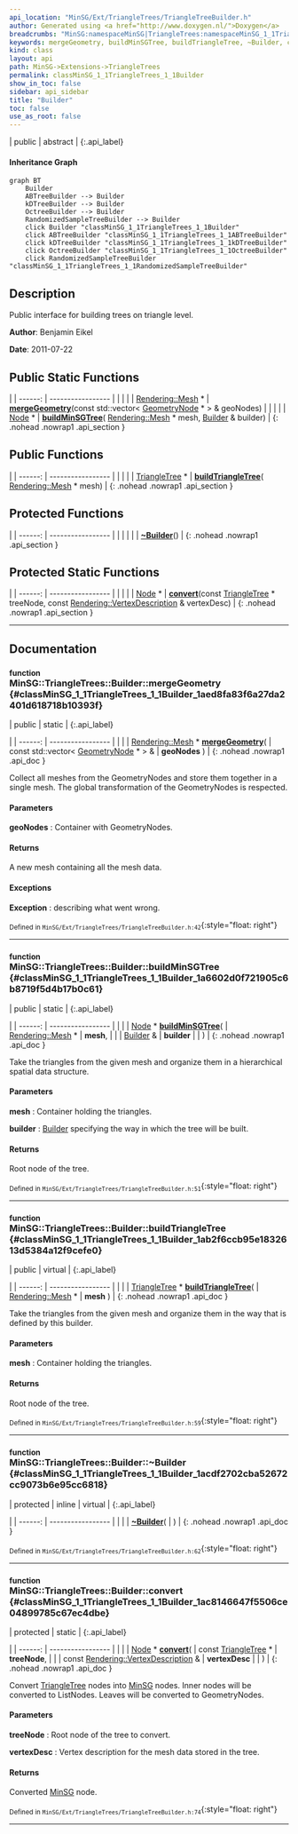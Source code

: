 ```yaml
---
api_location: "MinSG/Ext/TriangleTrees/TriangleTreeBuilder.h"
author: Generated using <a href="http://www.doxygen.nl/">Doxygen</a>
breadcrumbs: "MinSG:namespaceMinSG|TriangleTrees:namespaceMinSG_1_1TriangleTrees"
keywords: mergeGeometry, buildMinSGTree, buildTriangleTree, ~Builder, convert
kind: class
layout: api
path: MinSG->Extensions->TriangleTrees
permalink: classMinSG_1_1TriangleTrees_1_1Builder
show_in_toc: false
sidebar: api_sidebar
title: "Builder"
toc: false
use_as_root: false
---
```


| public | abstract |
{:.api_label}

#### Inheritance Graph

```mermaid
graph BT
	Builder
	ABTreeBuilder --> Builder
	kDTreeBuilder --> Builder
	OctreeBuilder --> Builder
	RandomizedSampleTreeBuilder --> Builder
	click Builder "classMinSG_1_1TriangleTrees_1_1Builder"
	click ABTreeBuilder "classMinSG_1_1TriangleTrees_1_1ABTreeBuilder"
	click kDTreeBuilder "classMinSG_1_1TriangleTrees_1_1kDTreeBuilder"
	click OctreeBuilder "classMinSG_1_1TriangleTrees_1_1OctreeBuilder"
	click RandomizedSampleTreeBuilder "classMinSG_1_1TriangleTrees_1_1RandomizedSampleTreeBuilder"
```

## Description



Public interface for building trees on triangle level.



**Author**: Benjamin Eikel



**Date**: 2011-07-22





## Public Static Functions

|
| ------: | ----------------- |
|  | |
| [Rendering::Mesh](classRendering_1_1Mesh) * | **[mergeGeometry](#classMinSG_1_1TriangleTrees_1_1Builder_1aed8fa83f6a27da2401d618718b10393f)**(const std::vector< [GeometryNode](classMinSG_1_1GeometryNode) * > & geoNodes) |
|  | |
| [Node](classMinSG_1_1Node) * | **[buildMinSGTree](#classMinSG_1_1TriangleTrees_1_1Builder_1a6602d0f721905c6b8719f5d4b17b0c61)**( [Rendering::Mesh](classRendering_1_1Mesh) * mesh,  [Builder](classMinSG_1_1TriangleTrees_1_1Builder) & builder) |
{: .nohead .nowrap1 .api_section }


## Public Functions

|
| ------: | ----------------- |
|  | |
| [TriangleTree](classMinSG_1_1TriangleTrees_1_1TriangleTree) * | **[buildTriangleTree](#classMinSG_1_1TriangleTrees_1_1Builder_1ab2f6ccb95e1832613d5384a12f9cefe0)**( [Rendering::Mesh](classRendering_1_1Mesh) * mesh) |
{: .nohead .nowrap1 .api_section }


## Protected Functions

|
| ------: | ----------------- |
|  | |
|  | **[~Builder](#classMinSG_1_1TriangleTrees_1_1Builder_1acdf2702cba52672cc9073b6e95cc6818)**() |
{: .nohead .nowrap1 .api_section }


## Protected Static Functions

|
| ------: | ----------------- |
|  | |
| [Node](classMinSG_1_1Node) * | **[convert](#classMinSG_1_1TriangleTrees_1_1Builder_1ac8146647f5506ce04899785c67ec4dbe)**(const [TriangleTree](classMinSG_1_1TriangleTrees_1_1TriangleTree) * treeNode, const [Rendering::VertexDescription](classRendering_1_1VertexDescription) & vertexDesc) |
{: .nohead .nowrap1 .api_section }


-------------------------------------------------------------------

## Documentation

### <small>function</small><br/> MinSG::TriangleTrees::Builder::mergeGeometry {#classMinSG_1_1TriangleTrees_1_1Builder_1aed8fa83f6a27da2401d618718b10393f}

| public | static |
{:.api_label}

|
| ------: | ----------------- |
|  |
| [Rendering::Mesh](classRendering_1_1Mesh) * **[mergeGeometry](#classMinSG_1_1TriangleTrees_1_1Builder_1aed8fa83f6a27da2401d618718b10393f)**( | const std::vector< [GeometryNode](classMinSG_1_1GeometryNode) * > & | **geoNodes** ) |
{: .nohead .nowrap1 .api_doc }



Collect all meshes from the GeometryNodes and store them together in a single mesh. The global transformation of the GeometryNodes is respected.


#### Parameters
**geoNodes**
:  Container with GeometryNodes.




#### Returns
A new mesh containing all the mesh data.


#### Exceptions
**Exception**
:  describing what went wrong.







<sub>Defined in `MinSG/Ext/TriangleTrees/TriangleTreeBuilder.h:42`</sub>{:style="float: right"}

-------------------------------------------------------------------

### <small>function</small><br/> MinSG::TriangleTrees::Builder::buildMinSGTree {#classMinSG_1_1TriangleTrees_1_1Builder_1a6602d0f721905c6b8719f5d4b17b0c61}

| public | static |
{:.api_label}

|
| ------: | ----------------- |
|  |
| [Node](classMinSG_1_1Node) * **[buildMinSGTree](#classMinSG_1_1TriangleTrees_1_1Builder_1a6602d0f721905c6b8719f5d4b17b0c61)**( |  [Rendering::Mesh](classRendering_1_1Mesh) * | **mesh**, |
| |  [Builder](classMinSG_1_1TriangleTrees_1_1Builder) & | **builder** |
|   ) |
{: .nohead .nowrap1 .api_doc }



Take the triangles from the given mesh and organize them in a hierarchical spatial data structure.


#### Parameters
**mesh**
:  Container holding the triangles.



**builder**
:   [Builder](classMinSG_1_1TriangleTrees_1_1Builder) specifying the way in which the tree will be built.




#### Returns
Root node of the tree.





<sub>Defined in `MinSG/Ext/TriangleTrees/TriangleTreeBuilder.h:51`</sub>{:style="float: right"}

-------------------------------------------------------------------

### <small>function</small><br/> MinSG::TriangleTrees::Builder::buildTriangleTree {#classMinSG_1_1TriangleTrees_1_1Builder_1ab2f6ccb95e1832613d5384a12f9cefe0}

| public | virtual |
{:.api_label}

|
| ------: | ----------------- |
|  |
| [TriangleTree](classMinSG_1_1TriangleTrees_1_1TriangleTree) * **[buildTriangleTree](#classMinSG_1_1TriangleTrees_1_1Builder_1ab2f6ccb95e1832613d5384a12f9cefe0)**( |  [Rendering::Mesh](classRendering_1_1Mesh) * | **mesh** ) |
{: .nohead .nowrap1 .api_doc }



Take the triangles from the given mesh and organize them in the way that is defined by this builder.


#### Parameters
**mesh**
:  Container holding the triangles.




#### Returns
Root node of the tree.





<sub>Defined in `MinSG/Ext/TriangleTrees/TriangleTreeBuilder.h:59`</sub>{:style="float: right"}

-------------------------------------------------------------------

### <small>function</small><br/> MinSG::TriangleTrees::Builder::~Builder {#classMinSG_1_1TriangleTrees_1_1Builder_1acdf2702cba52672cc9073b6e95cc6818}

| protected | inline | virtual |
{:.api_label}

|
| ------: | ----------------- |
|  |
|  **[~Builder](#classMinSG_1_1TriangleTrees_1_1Builder_1acdf2702cba52672cc9073b6e95cc6818)**( |  ) |
{: .nohead .nowrap1 .api_doc }





<sub>Defined in `MinSG/Ext/TriangleTrees/TriangleTreeBuilder.h:62`</sub>{:style="float: right"}

-------------------------------------------------------------------

### <small>function</small><br/> MinSG::TriangleTrees::Builder::convert {#classMinSG_1_1TriangleTrees_1_1Builder_1ac8146647f5506ce04899785c67ec4dbe}

| protected | static |
{:.api_label}

|
| ------: | ----------------- |
|  |
| [Node](classMinSG_1_1Node) * **[convert](#classMinSG_1_1TriangleTrees_1_1Builder_1ac8146647f5506ce04899785c67ec4dbe)**( | const [TriangleTree](classMinSG_1_1TriangleTrees_1_1TriangleTree) * | **treeNode**, |
| | const [Rendering::VertexDescription](classRendering_1_1VertexDescription) & | **vertexDesc** |
|   ) |
{: .nohead .nowrap1 .api_doc }



Convert [TriangleTree](classMinSG_1_1TriangleTrees_1_1TriangleTree) nodes into [MinSG](namespaceMinSG) nodes. Inner nodes will be converted to ListNodes. Leaves will be converted to GeometryNodes.


#### Parameters
**treeNode**
:  Root node of the tree to convert.



**vertexDesc**
:  Vertex description for the mesh data stored in the tree.




#### Returns
Converted [MinSG](namespaceMinSG) node.





<sub>Defined in `MinSG/Ext/TriangleTrees/TriangleTreeBuilder.h:74`</sub>{:style="float: right"}

-------------------------------------------------------------------

